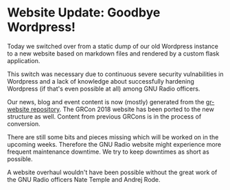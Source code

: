 # Website Update: Goodbye Wordpress!

Today we switched over from a static dump of our old Wordpress instance to a new website based on markdown files and rendered by a custom flask application.

This switch was necessary due to continuous severe security vulnabilities in Wordpress and a lack of knowledge about successfully hardening Wordpress (if that's even possible at all) among GNU Radio officers.

Our news, blog and event content is now (mostly) generated from the [gr-website repository](https://github.com/gnuradio/gr-website.git).
The GRCon 2018 website has been ported to the new structure as well. Content from previous GRCons is in the process of conversion.

There are still some bits and pieces missing which will be worked on in the upcoming weeks. Therefore the GNU Radio website might experience more frequent maintenance downtime. We try to keep downtimes as short as possible.

A website overhaul wouldn't have been possible without the great work of the GNU Radio officers Nate Temple and Andrej Rode.

